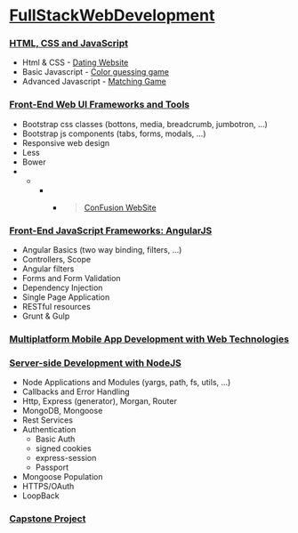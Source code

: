 # [FullStackWebDevelopment](https://www.coursera.org/specializations/full-stack "Go to specialization")

### [HTML, CSS and JavaScript](https://www.coursera.org/learn/html-css-javascript "Go to class")

* Html & CSS - [Dating Website](http://alevincenzi.github.io/FullStackWebDevelopment/01_HTML_CSS_JS/W1_Part3.html)
* Basic Javascript - [Color guessing game](http://alevincenzi.github.io/FullStackWebDevelopment/01_HTML_CSS_JS/W2_Part2.html)
* Advanced Javascript - [Matching Game](http://alevincenzi.github.io/FullStackWebDevelopment/01_HTML_CSS_JS/W3_Part4.html)

### [Front-End Web UI Frameworks and Tools](https://www.coursera.org/learn/web-frameworks "Go to class")

* Bootstrap css classes (bottons, media, breadcrumb, jumbotron, ...)
* Bootstrap js components (tabs, forms, modals, ...)
* Responsive web design
* Less
* Bower
* - - - > [ConFusion WebSite](http://alevincenzi.github.io/FullStackWebDevelopment/02_Frontend_Tools/conFusion/index.html "See the website") 

### [Front-End JavaScript Frameworks: AngularJS](https://www.coursera.org/learn/angular-js "Go to class")

* Angular Basics (two way binding, filters, ...)
* Controllers, Scope
* Angular filters
* Forms and Form Validation
* Dependency Injection
* Single Page Application
* RESTful resources 
* Grunt & Gulp

### [Multiplatform Mobile App Development with Web Technologies](https://www.coursera.org/learn/hybrid-mobile-development "Go to class")

### [Server-side Development with NodeJS](https://www.coursera.org/learn/server-side-development "Go to class")

* Node Applications and Modules (yargs, path, fs, utils, ...)
* Callbacks and Error Handling
* Http, Express (generator), Morgan, Router
* MongoDB, Mongoose
* Rest Services
* Authentication
  * Basic Auth
  * signed cookies
  * express-session
  * Passport
* Mongoose Population
* HTTPS/OAuth
* LoopBack

### [Capstone Project](https://www.coursera.org/learn/capstone-project "Go to class")
